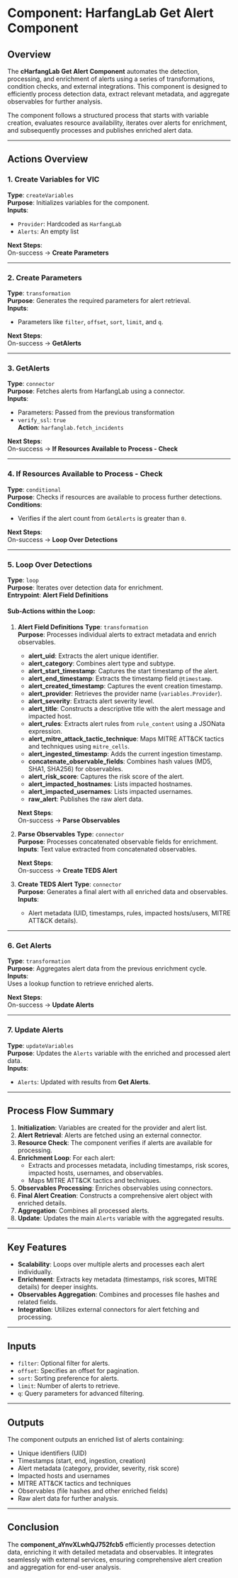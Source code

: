 # Component: HarfangLab Get Alert Component

## Overview
The **cHarfangLab Get Alert Component** automates the detection, processing, and enrichment of alerts using a series of transformations, condition checks, and external integrations. This component is designed to efficiently process detection data, extract relevant metadata, and aggregate observables for further analysis.

The component follows a structured process that starts with variable creation, evaluates resource availability, iterates over alerts for enrichment, and subsequently processes and publishes enriched alert data.

---

## Actions Overview

### 1. **Create Variables for VIC**
**Type**: `createVariables`  
**Purpose**: Initializes variables for the component.  
**Inputs**:
- `Provider`: Hardcoded as `HarfangLab`
- `Alerts`: An empty list

**Next Steps**:  
On-success → **Create Parameters**

---

### 2. **Create Parameters**
**Type**: `transformation`  
**Purpose**: Generates the required parameters for alert retrieval.  
**Inputs**:
- Parameters like `filter`, `offset`, `sort`, `limit`, and `q`.

**Next Steps**:  
On-success → **GetAlerts**

---

### 3. **GetAlerts**
**Type**: `connector`  
**Purpose**: Fetches alerts from HarfangLab using a connector.  
**Inputs**:  
- Parameters: Passed from the previous transformation  
- `verify_ssl`: `true`  
**Action**: `harfanglab.fetch_incidents`  

**Next Steps**:  
On-success → **If Resources Available to Process - Check**

---

### 4. **If Resources Available to Process - Check**
**Type**: `conditional`  
**Purpose**: Checks if resources are available to process further detections.  
**Conditions**:
- Verifies if the alert count from `GetAlerts` is greater than `0`.  

**Next Steps**:  
On-success → **Loop Over Detections**

---

### 5. **Loop Over Detections**
**Type**: `loop`  
**Purpose**: Iterates over detection data for enrichment.  
**Entrypoint**: **Alert Field Definitions**  

#### Sub-Actions within the Loop:
1. **Alert Field Definitions**
   **Type**: `transformation`  
   **Purpose**: Processes individual alerts to extract metadata and enrich observables.  
   - **alert_uid**: Extracts the alert unique identifier.  
   - **alert_category**: Combines alert type and subtype.  
   - **alert_start_timestamp**: Captures the start timestamp of the alert.  
   - **alert_end_timestamp**: Extracts the timestamp field `@timestamp`.  
   - **alert_created_timestamp**: Captures the event creation timestamp.  
   - **alert_provider**: Retrieves the provider name (`variables.Provider`).  
   - **alert_severity**: Extracts alert severity level.  
   - **alert_title**: Constructs a descriptive title with the alert message and impacted host.  
   - **alert_rules**: Extracts alert rules from `rule_content` using a JSONata expression.  
   - **alert_mitre_attack_tactic_technique**: Maps MITRE ATT&CK tactics and techniques using `mitre_cells`.  
   - **alert_ingested_timestamp**: Adds the current ingestion timestamp.  
   - **concatenate_observable_fields**: Combines hash values (MD5, SHA1, SHA256) for observables.  
   - **alert_risk_score**: Captures the risk score of the alert.  
   - **alert_impacted_hostnames**: Lists impacted hostnames.  
   - **alert_impacted_usernames**: Lists impacted usernames.  
   - **raw_alert**: Publishes the raw alert data.

   **Next Steps**:  
   On-success → **Parse Observables**

2. **Parse Observables**
   **Type**: `connector`  
   **Purpose**: Processes concatenated observable fields for enrichment.  
   **Inputs**: Text value extracted from concatenated observables.

   **Next Steps**:  
   On-success → **Create TEDS Alert**

3. **Create TEDS Alert**
   **Type**: `connector`  
   **Purpose**: Generates a final alert with all enriched data and observables.  
   **Inputs**:
   - Alert metadata (UID, timestamps, rules, impacted hosts/users, MITRE ATT&CK details).

---

### 6. **Get Alerts**
**Type**: `transformation`  
**Purpose**: Aggregates alert data from the previous enrichment cycle.  
**Inputs**:  
Uses a lookup function to retrieve enriched alerts.  

**Next Steps**:  
On-success → **Update Alerts**

---

### 7. **Update Alerts**
**Type**: `updateVariables`  
**Purpose**: Updates the `Alerts` variable with the enriched and processed alert data.  
**Inputs**:
- `Alerts`: Updated with results from **Get Alerts**.

---

## Process Flow Summary

1. **Initialization**: Variables are created for the provider and alert list.  
2. **Alert Retrieval**: Alerts are fetched using an external connector.  
3. **Resource Check**: The component verifies if alerts are available for processing.  
4. **Enrichment Loop**: For each alert:
   - Extracts and processes metadata, including timestamps, risk scores, impacted hosts, usernames, and observables.
   - Maps MITRE ATT&CK tactics and techniques.  
5. **Observables Processing**: Enriches observables using connectors.  
6. **Final Alert Creation**: Constructs a comprehensive alert object with enriched details.  
7. **Aggregation**: Combines all processed alerts.  
8. **Update**: Updates the main `Alerts` variable with the aggregated results.

---

## Key Features
- **Scalability**: Loops over multiple alerts and processes each alert individually.
- **Enrichment**: Extracts key metadata (timestamps, risk scores, MITRE details) for deeper insights.
- **Observables Aggregation**: Combines and processes file hashes and related fields.
- **Integration**: Utilizes external connectors for alert fetching and processing.

---

## Inputs
- `filter`: Optional filter for alerts.  
- `offset`: Specifies an offset for pagination.  
- `sort`: Sorting preference for alerts.  
- `limit`: Number of alerts to retrieve.  
- `q`: Query parameters for advanced filtering.

---

## Outputs
The component outputs an enriched list of alerts containing:
- Unique identifiers (UID)
- Timestamps (start, end, ingestion, creation)
- Alert metadata (category, provider, severity, risk score)
- Impacted hosts and usernames
- MITRE ATT&CK tactics and techniques
- Observables (file hashes and other enriched fields)
- Raw alert data for further analysis.

---

## Conclusion
The **component_aYnvXLwhQJ752fcb5** efficiently processes detection data, enriching it with detailed metadata and observables. It integrates seamlessly with external services, ensuring comprehensive alert creation and aggregation for end-user analysis.